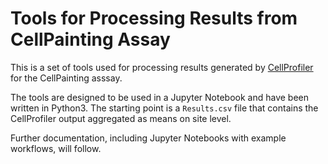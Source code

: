 # Tools for Processing Results from CellPainting Assay
This is a set of tools used for processing results generated by [CellProfiler](https://cellprofiler.org) for the CellPainting asssay.

The tools are designed to be used in a Jupyter Notebook and have been written in Python3.
The starting point is a `Results.csv` file that contains the CellProfiler output aggregated as means on site level.

Further documentation, including Jupyter Notebooks with example workflows, will follow.